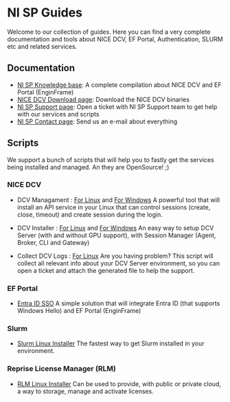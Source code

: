 # NI SP Guides

Welcome to our collection of guides. Here you can find a very complete documentation and tools about NICE DCV, EF Portal, Authentication, SLURM etc and related services.

## Documentation

* [NI SP Knowledge base](https://www.ni-sp.com/knowledge-base/): A complete compilation about NICE DCV and EF Portal (EnginFrame)
* [NICE DCV Download page](https://www.ni-sp.com/solutions/nice-dcv-download-page/): Download the NICE DCV binaries
* [NI SP Support page](https://support.ni-sp.com/): Open a ticket with NI SP Support team to get help with our services and scripts
* [NI SP Contact page](https://www.ni-sp.com/contact/): Send us an e-mail about everything

## Scripts

We support a bunch of scripts that will help you to fastly get the services being installed and managed. An they are OpenSource! ;)

### NICE DCV

* DCV Managament : [For Linux](https://github.com/NISP-GmbH/DCV-Management-Linux) and [For Windows](https://github.com/NISP-GmbH/DCV-Management-Windows)
A powerful tool that will install an API service in your Linux that can control sessions (create, close, timeout) and create session during the login.

* DCV Installer : [For Linux](https://github.com/NISP-GmbH/DCV-Installer) and [For Windows](https://www.ni-sp.com/knowledge-base/dcv-installation/windows/)
An easy way to setup DCV Server (with and without GPU support), with Session Manager (Agent, Broker, CLI and Gateway)

* Collect DCV Logs : [For Linux](https://github.com/NISP-GmbH/Collect-DCV-Logs)
Are you having problem? This script will collect all relevant info about your DCV Server environment, so you can open a ticket and attach the generated file to help the support.

### EF Portal

* [Entra ID SSO](https://github.com/NISP-GmbH/EF-EntraID-SSO)
A simple solution that will integrate Entra ID (that supports Windows Hello) and EF Portal (EnginFrame)

### Slurm

* [Slurm Linux Installer](https://github.com/NISP-GmbH/SLURM)
The fastest way to get Slurm installed in your environment.

### Reprise License Manager (RLM)

* [RLM Linux Installer](https://github.com/NISP-GmbH/RLM_for_Linux)
Can be used to provide, with public or private cloud, a way to storage, manage and activate licenses.
